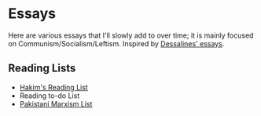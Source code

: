 # Essays
Here are various essays that I'll slowly add to over time; it is mainly focused on Communism/Socialism/Leftism.
Inspired by [Dessalines' essays](https://github.com/dessalines/essays).

## Reading Lists
- [Hakim's Reading List](hakim-reading-list.md)
- Reading to-do List
- [Pakistani Marxism List](pakistani-marxism.md)
